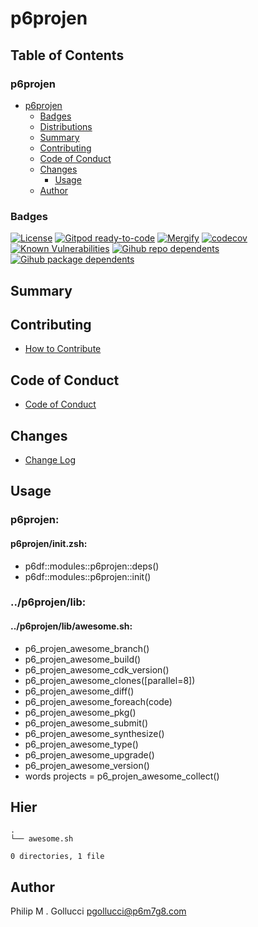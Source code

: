# p6projen

## Table of Contents


### p6projen
- [p6projen](#p6projen)
  - [Badges](#badges)
  - [Distributions](#distributions)
  - [Summary](#summary)
  - [Contributing](#contributing)
  - [Code of Conduct](#code-of-conduct)
  - [Changes](#changes)
    - [Usage](#usage)
  - [Author](#author)

### Badges

[![License](https://img.shields.io/badge/License-Apache%202.0-yellowgreen.svg)](https://opensource.org/licenses/Apache-2.0)
[![Gitpod ready-to-code](https://img.shields.io/badge/Gitpod-ready--to--code-blue?logo=gitpod)](https://gitpod.io/#https://github.com/p6m7g8/p6projen)
[![Mergify](https://img.shields.io/endpoint.svg?url=https://gh.mergify.io/badges/p6m7g8/p6projen/&style=flat)](https://mergify.io)
[![codecov](https://codecov.io/gh/p6m7g8/p6projen/branch/master/graph/badge.svg?token=14Yj1fZbew)](https://codecov.io/gh/p6m7g8/p6projen)
[![Known Vulnerabilities](https://snyk.io/test/github/p6m7g8/p6projen/badge.svg?targetFile=package.json)](https://snyk.io/test/github/p6m7g8/p6projen?targetFile=package.json)
[![Gihub repo dependents](https://badgen.net/github/dependents-repo/p6m7g8/p6projen)](https://github.com/p6m7g8/p6projen/network/dependents?dependent_type=REPOSITORY)
[![Gihub package dependents](https://badgen.net/github/dependents-pkg/p6m7g8/p6projen)](https://github.com/p6m7g8/p6projen/network/dependents?dependent_type=PACKAGE)

## Summary

## Contributing

- [How to Contribute](CONTRIBUTING.md)

## Code of Conduct

- [Code of Conduct](https://github.com/p6m7g8/.github/blob/master/CODE_OF_CONDUCT.md)

## Changes

- [Change Log](CHANGELOG.md)

## Usage

### p6projen:

#### p6projen/init.zsh:

- p6df::modules::p6projen::deps()
- p6df::modules::p6projen::init()


### ../p6projen/lib:

#### ../p6projen/lib/awesome.sh:

- p6_projen_awesome_branch()
- p6_projen_awesome_build()
- p6_projen_awesome_cdk_version()
- p6_projen_awesome_clones([parallel=8])
- p6_projen_awesome_diff()
- p6_projen_awesome_foreach(code)
- p6_projen_awesome_pkg()
- p6_projen_awesome_submit()
- p6_projen_awesome_synthesize()
- p6_projen_awesome_type()
- p6_projen_awesome_upgrade()
- p6_projen_awesome_version()
- words projects = p6_projen_awesome_collect()



## Hier
```text
.
└── awesome.sh

0 directories, 1 file
```
## Author

Philip M . Gollucci <pgollucci@p6m7g8.com>
